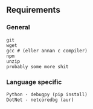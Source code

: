 ## Requirements

### General
```
git
wget
gcc # (eller annan c compiler)
npm
unzip
probably some more shit
```

### Language specific
```
Python - debugpy (pip install)
DotNet - netcoredbg (aur)
```
